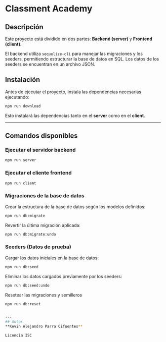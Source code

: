# Classment Academy

## Descripción
Este proyecto está dividido en dos partes: **Backend (server)** y **Frontend (client)**.

El backend utiliza `sequelize-cli` para manejar las migraciones y los seeders, permitiendo estructurar la base de datos en SQL. Los datos de los seeders se encuentran en un archivo JSON.

## Instalación
Antes de ejecutar el proyecto, instala las dependencias necesarias ejecutando:

```sh
npm run download
```

Esto instalará las dependencias tanto en el **server** como en el **client**.

---
## Comandos disponibles

### Ejecutar el servidor backend
```sh
npm run server
```

### Ejecutar el cliente frontend
```sh
npm run client
```

### Migraciones de la base de datos

Crear la estructura de la base de datos según los modelos definidos:
```sh
npm run db:migrate
```

Revertir la última migración aplicada:
```sh
npm run db:migrate:undo
```

### Seeders (Datos de prueba)

Cargar los datos iniciales en la base de datos:
```sh
npm run db:seed
```

Eliminar los datos cargados previamente por los seeders:
```sh
npm run db:seed:undo
```

Resetear las migraciones y semilleros
```sh
npm run db:reset


---
## Autor
**Kevin Alejandro Parra Cifuentes**

Licencia ISC


